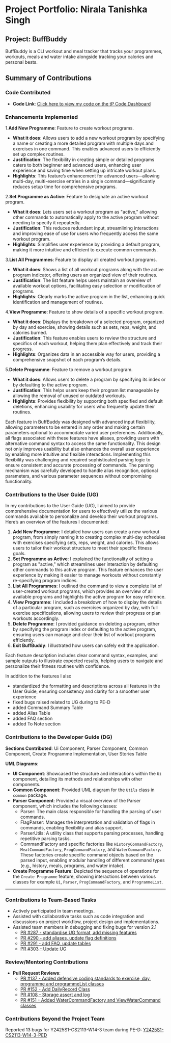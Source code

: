 # Project Portfolio: Nirala Tanishka Singh

## Project: BuffBuddy
BuffBuddy is a CLI workout and meal tracker that tracks your programmes, workouts, meals and water intake alongside tracking your calories and personal bests.

## Summary of Contributions

### Code Contributed
- **Code Link**: [Click here to view my code on the tP Code Dashboard](https://nus-cs2113-ay2425s1.github.io/tp-dashboard/?search=&breakdown=true&sort=groupTitle%20dsc&sortWithin=title&since=2024-09-20&timeframe=commit&mergegroup=&groupSelect=groupByRepos&checkedFileTypes=docs~functional-code~test-code~other&tabOpen=true&tabType=authorship&tabAuthor=nirala-ts&tabRepo=AY2425S1-CS2113-W10-3%2Ftp%5Bmaster%5D&authorshipIsMergeGroup=false&authorshipFileTypes=docs~functional-code~test-code~other&authorshipIsBinaryFileTypeChecked=false&authorshipIsIgnoredFilesChecked=false)

### Enhancements Implemented

1.**Add New Programme**: Feature to create workout programs.
- **What it does**: Allows users to add a new workout program by specifying a name or creating a more detailed program with multiple days and exercises in one command. This enables advanced users to efficiently set up complex routines.
- **Justification**: The flexibility in creating simple or detailed programs caters to both beginner and advanced users, enhancing user experience and saving time when setting up intricate workout plans.
- **Highlights**: This feature’s enhancement for advanced users—allowing multi-day, multi-exercise entries in a single command—significantly reduces setup time for comprehensive programs.

2.**Set Programme as Active**: Feature to designate an active workout program.
- **What it does**: Lets users set a workout program as "active," allowing other commands to automatically apply to the active program without needing to specify it repeatedly.
- **Justification**: This reduces redundant input, streamlining interactions and improving ease of use for users who frequently access the same workout program.
- **Highlights**: Simplifies user experience by providing a default program, making it more intuitive and efficient to execute common commands.

3.**List All Programmes**: Feature to display all created workout programs.
- **What it does**: Shows a list of all workout programs along with the active program indicator, offering users an organized view of their routines.
- **Justification**: The list feature helps users maintain an overview of available workout options, facilitating easy selection or modification of programs.
- **Highlights**: Clearly marks the active program in the list, enhancing quick identification and management of routines.

4.**View Programme**: Feature to show details of a specific workout program.
- **What it does**: Displays the breakdown of a selected program, organized by day and exercise, showing details such as sets, reps, weight, and calories burned.
- **Justification**: This feature enables users to review the structure and specifics of each workout, helping them plan effectively and track their progress.
- **Highlights**: Organizes data in an accessible way for users, providing a comprehensive snapshot of each program’s details.

5.**Delete Programme**: Feature to remove a workout program.
- **What it does**: Allows users to delete a program by specifying its index or by defaulting to the active program.
- **Justification**: This helps users keep their program list manageable by allowing the removal of unused or outdated workouts.
- **Highlights**: Provides flexibility by supporting both specified and default deletions, enhancing usability for users who frequently update their routines.


Each feature in BuffBuddy was designed with advanced input flexibility, allowing parameters to be entered in any order and making certain parameters optional to accommodate varied user preferences. 
Additionally, all flags associated with these features have aliases, providing users with alternative command syntax to access the same functionality. This design not only improves usability but also enhances the overall user experience by enabling more intuitive and flexible interactions.
Implementing this flexibility was challenging and required sophisticated parsing logic to ensure consistent and accurate processing of commands. The parsing mechanism was carefully developed to handle alias recognition, optional parameters, and various parameter sequences without compromising functionality.


### Contributions to the User Guide (UG)

In my contributions to the User Guide (UG), I aimed to provide comprehensive documentation for users to effectively utilize the various commands available to personalize and develop their workout programs. 
Here’s an overview of the features I documented:

1. **Add New Programme**: I detailed how users can create a new workout program, from simply naming it to creating complex multi-day schedules with exercises specifying sets, reps, weight, and calories. This allows users to tailor their workout structure to meet their specific fitness goals.
2. **Set Programme as Active**: I explained the functionality of setting a program as "active," which streamlines user interaction by defaulting other commands to this active program. This feature enhances the user experience by making it easier to manage workouts without constantly re-specifying program indices.
3. **List All Programmes**: I outlined the command to view a complete list of user-created workout programs, which provides an overview of all available programs and highlights the active program for easy reference.
4. **View Programme**: I included a breakdown of how to display the details of a particular program, such as exercises organized by day, with full exercise specifications, allowing users to review their progress or plan workouts accordingly.
5. **Delete Programme**: I provided guidance on deleting a program, either by specifying the program index or defaulting to the active program, ensuring users can manage and clear their list of workout programs efficiently.
6. **Exit BuffBuddy**: I illustrated how users can safely exit the application.

Each feature description includes clear command syntax, examples, and sample outputs to illustrate expected results, helping users to navigate and personalize their fitness routines with confidence.

In addition to the features I also 
- standardized the formatting and descriptions across all features in the User Guide, ensuring consistency and clarity for a smoother user experience
- fixed bugs raised related to UG during to PE-D
- added Command Summary Table
- added Alias Table
- added FAQ section
- added To Note section

### Contributions to the Developer Guide (DG)

**Sections Contributed**: Ui Component, Parser Component, Common Component, Create Programme Implementation, User Stories Table

**UML Diagrams**:
- **UI Component**: Showcased the structure and interactions within the `Ui` component, detailing its methods and relationships with other components.
- **Common Component**: Provided UML diagram for the `Utils` class in `common` package.
- **Parser Component**: Provided a visual overview of the Parser component, which includes the following classes:
  - Parser: The main class responsible for handling the parsing of user commands. 
  - FlagParser: Manages the interpretation and validation of flags in commands, enabling flexibility and alias support. 
  - ParserUtils: A utility class that supports parsing processes, handling repetitive parsing tasks. 
  - CommandFactory and specific factories like `HistoryCommandFactory`, `MealCommandFactory`, `ProgCommandFactory`, and `WaterCommandFactory`.
    These factories create specific command objects based on the parsed input, enabling modular handling of different command types (e.g., history, meals, programs, and water intake).
- **Create Programme Feature**: Depicted the sequence of operations for the `Create Programme` feature, showing interactions between various classes for example `Ui`, `Parser`, `ProgCommandFactory`, and `ProgrammeList`. 

---

### Contributions to Team-Based Tasks
- Actively participated in team meetings.
- Assisted with collaborative tasks such as code integration and discussions on project workflow, project design and implementations.
- Assisted team members in debugging and fixing bugs for version 2.1
  - [PR #287 - standardise UG format, add missing features](https://github.com/AY2425S1-CS2113-W10-3/tp/pull/287)
  - [PR #290 - add aliases, update flag definitions ](https://github.com/AY2425S1-CS2113-W10-3/tp/pull/290)
  - [PR #291 - add FAQ, update tables](https://github.com/AY2425S1-CS2113-W10-3/tp/pull/291)
  - [PR #303 - Update UG](https://github.com/AY2425S1-CS2113-W10-3/tp/pull/303)

### Review/Mentoring Contributions
- **Pull Request Reviews**:
  - [PR #137 - Added defensive coding standards to exercise, day, programme and programmeList classes](https://github.com/AY2425S1-CS2113-W10-3/tp/pull/137)
  - [PR #152 - Add DailyRecord Class](https://github.com/AY2425S1-CS2113-W10-3/tp/pull/152)
  - [PR #108 - Storage assert and log](https://github.com/AY2425S1-CS2113-W10-3/tp/pull/108)
  - [PR #151 - Added WaterCommandFactory and ViewWaterCommand classes](https://github.com/AY2425S1-CS2113-W10-3/tp/pull/151)

### Contributions Beyond the Project Team

Reported 13 bugs for Y2425S1-CS2113-W14-3 team during PE-D: [Y2425S1-CS2113-W14-3-PED](https://github.com/nirala-ts/ped/issues)
